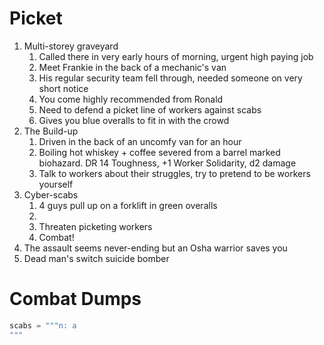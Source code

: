 # Picket
1. Multi-storey graveyard
	1. Called there in very early hours of morning, urgent high paying job
	2. Meet Frankie in the back of a mechanic's van
	3. His regular security team fell through, needed someone on very short notice
	4. You come highly recommended from Ronald
	5. Need to defend a picket line of workers against scabs
	6. Gives you blue overalls to fit in with the crowd
2. The Build-up
	1. Driven in the back of an uncomfy van for an hour
	2. Boiling hot whiskey + coffee severed from a barrel marked biohazard. DR 14 Toughness, +1 Worker Solidarity, d2 damage
	3. Talk to workers about their struggles, try to pretend to be workers yourself 
3. Cyber-scabs
	1. 4 guys pull up on a forklift in green overalls
	2. 
	3. Threaten picketing workers
	4. Combat! 
4. The assault seems never-ending but an Osha warrior saves you
5. Dead man's switch suicide bomber

# Combat Dumps
```py
scabs = """n: a 
"""
```

<!--stackedit_data:
eyJoaXN0b3J5IjpbLTQwOTc3MTE4NCwtMTMwNzYyNzQyOSwtMT
IxNDU3NzE1MiwtNzc3OTI0MTE5LC0yMDkyNTM5NzkzLC0xNjc2
OTg0Njg0LC0xMjczNTc5ODc3LC0xMjA5NzA4MjU5LDE4NTkzNz
c2NCw4MDE2MTA2MzAsLTE3ODQwNDAwMiwxMzQyOTQ4MTQ0LC0y
MDg4NzQ2NjEyLDczMDk5ODExNl19
-->